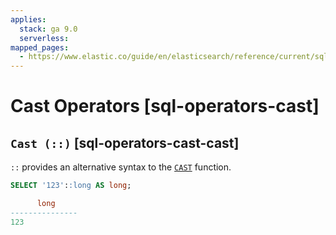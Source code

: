 ```yaml
---
applies:
  stack: ga 9.0
  serverless:
mapped_pages:
  - https://www.elastic.co/guide/en/elasticsearch/reference/current/sql-operators-cast.html
---
```


# Cast Operators [sql-operators-cast]

## `Cast (::)` [sql-operators-cast-cast]

`::` provides an alternative syntax to the [`CAST`](sql-functions-type-conversion.md#sql-functions-type-conversion-cast) function.

```sql
SELECT '123'::long AS long;

      long
---------------
123
```


